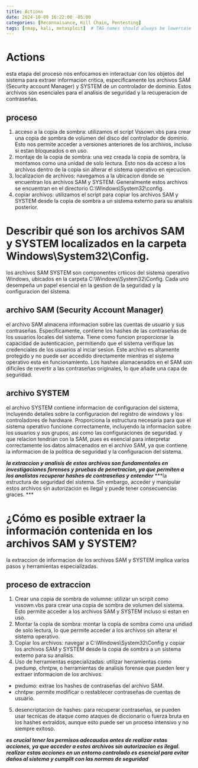 ```yaml
---
title: Actions
date: 2024-10-09 16:22:00 -05:00
categories: [Reconnaisance, Kill Chain, Pentesting]
tags: [nmap, kali, metasploit]  # TAG names should always be lowercase
---
```


# Actions
esta etapa del proceso nos enfocamos en interactuar con los objetos del sistema para extraer informacion critica, especificamente los archivos SAM 
(Security account Manager) y SYSTEM de un controlador de dominio. Estos archivos son esenciales para el analisis de seguridad y la recuperacion de contraseñas.

## proceso
1. acceso a la copia de sombra: utilizamos el script Vssown.vbs para crear una copia de sombra de volumen del disco del controlador de dominio. Esto nos permite
acceder a versiones anteriores de los archivos, incluso si estan bloqueados o en uso.
2. montaje de la copia de sombra: una vez creada la copia de sombra, la montamos como una unidad de solo lectura. Esto nos da acceso a los archivos dentro de la copia
sin alterar el sistema operativo en ejecucion.
3. localizacion de archivos: navegamos a la ubicacion donde se encuentran los archivos SAM y SYSTEM. Generalmente estos archivos se encuentran en el directorio C:\Windows\System32\config.
4. copiar archivos: utilizamos el script para copiar los archivos SAM y SYSTEM desde la copia de sombra a un sistema externo para su analisis posterior.


# Describir qué son los archivos SAM y SYSTEM localizados en la carpeta Windows\System32\Config. 

los archivos SAM SYSTEM son componentes crtiicos del sistema operativo Windows, ubicados en la carpeta C:\Windows\System32\Config. Cada uno desempeña un papel esencial en 
la gestion de la seguridad y la configuracion del sistema.

## archivo SAM (Security Account Manager)
el archivo SAM almacena informacion sobre las cuentas de usuario y sus contraseñas. Especificamente, contiene los hashes de las contraseñas de los usuarios locales del sistema.
Tiene como funcion proporcionar la capacidad de autenticacion, permitiendo que el sistema verifique las credenciales de los usuarios al inciar sesion.
Este archivo es altamente protegido y no puede ser accedido directamente mientras el sistema operativo esta en funcionamiento. Los hashes alamacenados en el SAM son dificiles de revertir
a las contraseñas originales, lo que añade una capa de seguridad.

## archivo SYSTEM
el archivo SYSTEM contiene informacion de configuracion del sistema, incluyendo detalles sobre la configuracion del registro de windows y los controladores de hardware.
Proporciona la estructura necesaria para que el sistema operativo funcione correctamente, incluyendo la informacion sobre los usuarios y sus grupos, asi como las configuraciones de seguridad.
y que relacion tendrian con la SAM, pues es esencial para interpretar correctamente los datos almacenados en el archivo SAM, ya que contiene la informacion de la politica de seguridad y
la configuracion del sistema.

***la extraccion y analisis de estos archivos son fundamentales en investigaciones forenses y pruebas de penetracion, ya que permiten a los analistas recuperar hashes de contraseñas y entender***
***la estructura de seguridad del sistema. Sin embargo, acceder y manipular estos archivos sin autorizacion es ilegal y puede tener consecuencias graces. ***


# ¿Cómo es posible extraer la información contenida en los archivos SAM y SYSTEM?

la extraccion de informacion de los archivos SAM y SYSTEM implica varios pasos y herramientas especializadas.

## proceso de extraccion 
1. Crear una copia de sombra de volumne: utilizar un scrpit como vssown.vbs para crear una copia de sombra de volumen del sistema. Esto permite acceder a los archivos SAM y SYSTEM incluso si estan en uso.
2. Montar la copia de sombra: montar la copia de sombra como una undiad de solo lectura, lo que permite acceder a los archivos sin alterar el sistema operativo.
3. Copiar los archivos: navegar a C:\Windows\System32\Config y copiar los archivos SAM y SYSTEM desde la copia de sombra a un sistema externo para su analisis.
4. Uso de herramientas especializadas: utilizar herramientas como pwdump, chntpw, o herramientas de analisis forense que pueden leer y extraer informacion de los archivos.
- pwdumo: extrae los hashes de contraseñas del archivo SAM.
- chntpw: permite modificar o restablecer contraseñas de cuentas de usuario.
5. desencriptacion de hashes: para recuperar contraseñas, se pueden usar tecnicas de ataque como ataques de diccionario o fuerza bruta en los hashes extraidos, aunque esto puede ser un proceso
intensivo y no siempre exitoso.

***es crucial tener los permisos adecaudos antes de realizar estas acciones, ya que acceder a estos archivos sin autorizacion es ilegal.***
***realizar estas acciones en un entorno controlado es esencial para evitar daños al sistema y cumplit con las normas de seguridad***

